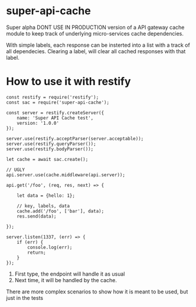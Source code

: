 # super-api-cache

Super alpha DONT USE IN PRODUCTION version of a API gateway cache module to keep track of 
underlying micro-services cache dependencies.

With simple labels, each response can be insterted into a list with a track of all dependecies.
Clearing a label, will clear all cached responses with that label.

# How to use it with restify

    const restify = require('restify');
    const sac = require('super-api-cache');

    const server = restify.createServer({
        name: 'Super API Cache test',
        version: '1.0.0'
    });

    server.use(restify.acceptParser(server.acceptable));
    server.use(restify.queryParser());
    server.use(restify.bodyParser());

    let cache = await sac.create();

    // UGLY
    api.server.use(cache.middleware(api.server));

    api.get('/foo', (req, res, next) => {

        let data = {hello: 1};

        // key, labels, data
        cache.add('/foo', ['bar'], data);
        res.send(data);

    });

    server.listen(1337, (err) => {
        if (err) {
            console.log(err);
            return;
        }
    });

1. First type, the endpoint will handle it as usual
2. Next time, it will be handled by the cache. 

There are more complex scenarios to show how it is meant to be used, but just in the tests
    
